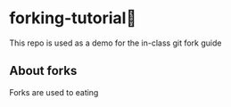 # forking-tutorial🍴
This repo is used as a demo for the in-class git fork guide

## About forks
Forks are used to eating
